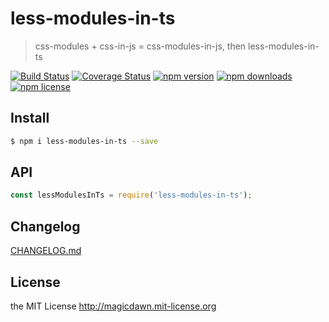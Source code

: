 # less-modules-in-ts

> css-modules + css-in-js = css-modules-in-js, then less-modules-in-ts

[![Build Status](https://img.shields.io/travis/magicdawn/less-modules-in-ts.svg?style=flat-square)](https://travis-ci.org/magicdawn/less-modules-in-ts)
[![Coverage Status](https://img.shields.io/codecov/c/github/magicdawn/less-modules-in-ts.svg?style=flat-square)](https://codecov.io/gh/magicdawn/less-modules-in-ts)
[![npm version](https://img.shields.io/npm/v/less-modules-in-ts.svg?style=flat-square)](https://www.npmjs.com/package/less-modules-in-ts)
[![npm downloads](https://img.shields.io/npm/dm/less-modules-in-ts.svg?style=flat-square)](https://www.npmjs.com/package/less-modules-in-ts)
[![npm license](https://img.shields.io/npm/l/less-modules-in-ts.svg?style=flat-square)](http://magicdawn.mit-license.org)

## Install

```sh
$ npm i less-modules-in-ts --save
```

## API

```js
const lessModulesInTs = require('less-modules-in-ts');
```

## Changelog

[CHANGELOG.md](CHANGELOG.md)

## License

the MIT License http://magicdawn.mit-license.org

